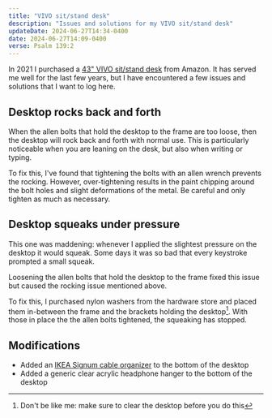 ```yaml
---
title: "VIVO sit/stand desk"
description: "Issues and solutions for my VIVO sit/stand desk"
updateDate: 2024-06-27T14:34-0400
date: 2024-06-27T14:09-0400
verse: Psalm 139:2
---
```


In 2021 I purchased a
[43" VIVO sit/stand desk](https://vivo-us.com/collections/most-popular-standing-desks/products/desk-kit-b04b?variant=33285162795107)
from Amazon. It has served me well for the last few years, but I have
encountered a few issues and solutions that I want to log here.

## Desktop rocks back and forth

When the allen bolts that hold the desktop to the frame are too loose, then the
desktop will rock back and forth with normal use. This is particularly
noticeable when you are leaning on the desk, but also when writing or typing.

To fix this, I've found that tightening the bolts with an allen wrench prevents
the rocking. However, over-tightening results in the paint chipping around the
bolt holes and slight deformations of the metal. Be careful and only tighten as
much as necessary.

## Desktop squeaks under pressure

This one was maddening: whenever I applied the slightest pressure on the desktop
it would squeak. Some days it was so bad that every keystroke prompted a small
squeak.

Loosening the allen bolts that hold the desktop to the frame fixed this issue
but caused the rocking issue mentioned above.

To fix this, I purchased nylon washers from the hardware store and placed them
in-between the frame and the brackets holding the desktop[^1]. With those in
place the the allen bolts tightened, the squeaking has stopped.

## Modifications

- Added an
  [IKEA Signum cable organizer](https://www.ikea.com/us/en/p/signum-cable-management-horizontal-silver-color-30200253/)
  to the bottom of the desktop
- Added a generic clear acrylic headphone hanger to the bottom of the desktop

[^1]: Don't be like me: make sure to clear the desktop before you do this
